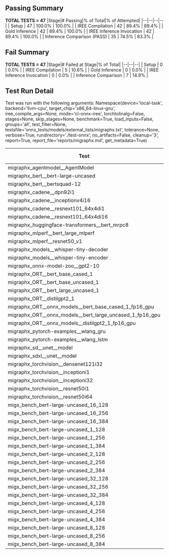 ## Passing Summary

**TOTAL TESTS = 47**
|Stage|# Passing|% of Total|% of Attempted|
|--|--|--|--|
| Setup | 47 | 100.0% | 100.0% |
| IREE Compilation | 42 | 89.4% | 89.4% |
| Gold Inference | 42 | 89.4% | 100.0% |
| IREE Inference Invocation | 42 | 89.4% | 100.0% |
| Inference Comparison (PASS) | 35 | 74.5% | 83.3% |
## Fail Summary

**TOTAL TESTS = 47**
|Stage|# Failed at Stage|% of Total|
|--|--|--|
| Setup | 0 | 0.0% |
| IREE Compilation | 5 | 10.6% |
| Gold Inference | 0 | 0.0% |
| IREE Inference Invocation | 0 | 0.0% |
| Inference Comparison | 7 | 14.9% |
## Test Run Detail
Test was run with the following arguments:
Namespace(device='local-task', backend='llvm-cpu', target_chip='x86_64-linux-gnu', iree_compile_args=None, mode='cl-onnx-iree', torchtolinalg=False, stages=None, skip_stages=None, benchmark=True, load_inputs=False, groups='all', test_filter=None, testsfile='onnx_tests/models/external_lists/migraphx.txt', tolerance=None, verbose=True, rundirectory='./test-onnx', no_artifacts=False, cleanup='3', report=True, report_file='reports/migraphx.md', get_metadata=True)

| Test | Exit Status | Mean Benchmark Time (ms) | Notes |
|--|--|--|--|
| migraphx_agentmodel__AgentModel | compilation | None | |
| migraphx_bert__bert-large-uncased | PASS | 369.57709677517414 | |
| migraphx_bert__bertsquad-12 | compilation | None | |
| migraphx_cadene__dpn92i1 | PASS | 166.89550131559372 | |
| migraphx_cadene__inceptionv4i16 | PASS | 5335.865108917157 | |
| migraphx_cadene__resnext101_64x4di1 | PASS | 844.6229460338751 | |
| migraphx_cadene__resnext101_64x4di16 | PASS | 5087.685202558835 | |
| migraphx_huggingface-transformers__bert_mrpc8 | PASS | 388.5547599444787 | |
| migraphx_mlperf__bert_large_mlperf | Numerics | 417.4706656485796 | |
| migraphx_mlperf__resnet50_v1 | PASS | 96.44814793552672 | |
| migraphx_models__whisper-tiny-decoder | PASS | 31.42122596953854 | |
| migraphx_models__whisper-tiny-encoder | Numerics | 190.9702643752098 | |
| migraphx_onnx-model-zoo__gpt2-10 | compilation | None | |
| migraphx_ORT__bert_base_cased_1 | PASS | 92.93066710233688 | |
| migraphx_ORT__bert_base_uncased_1 | PASS | 85.80130533803077 | |
| migraphx_ORT__bert_large_uncased_1 | PASS | 261.36859444280464 | |
| migraphx_ORT__distilgpt2_1 | PASS | 31.778046564347502 | |
| migraphx_ORT__onnx_models__bert_base_cased_1_fp16_gpu | Numerics | 108.94724271363681 | |
| migraphx_ORT__onnx_models__bert_large_uncased_1_fp16_gpu | Numerics | 247.34415403670732 | |
| migraphx_ORT__onnx_models__distilgpt2_1_fp16_gpu | Numerics | 42.771113746696045 | |
| migraphx_pytorch-examples__wlang_gru | PASS | 83.85622915294435 | |
| migraphx_pytorch-examples__wlang_lstm | PASS | 47.780874052218024 | |
| migraphx_sd__unet__model | import_model | None | |
| migraphx_sdxl__unet__model | import_model | None | |
| migraphx_torchvision__densenet121i32 | PASS | 1626.3622889916103 | |
| migraphx_torchvision__inceptioni1 | PASS | 194.7608512515823 | |
| migraphx_torchvision__inceptioni32 | PASS | 5325.316617886225 | |
| migraphx_torchvision__resnet50i1 | PASS | 86.31699798362594 | |
| migraphx_torchvision__resnet50i64 | PASS | 6013.297675798337 | |
| migx_bench_bert-large-uncased_16_128 | PASS | 2565.729481478532 | |
| migx_bench_bert-large-uncased_16_256 | PASS | 4038.0907927950225 | |
| migx_bench_bert-large-uncased_16_384 | Numerics | 5735.802845408519 | |
| migx_bench_bert-large-uncased_1_128 | PASS | 171.92841414362192 | |
| migx_bench_bert-large-uncased_1_256 | PASS | 263.48224841058254 | |
| migx_bench_bert-large-uncased_1_384 | PASS | 393.4270689884822 | |
| migx_bench_bert-large-uncased_2_128 | PASS | 385.35437174141407 | |
| migx_bench_bert-large-uncased_2_256 | PASS | 660.8301376303036 | |
| migx_bench_bert-large-uncased_2_384 | PASS | 826.6409821808338 | |
| migx_bench_bert-large-uncased_32_128 | PASS | 5205.805372446775 | |
| migx_bench_bert-large-uncased_32_256 | PASS | 7964.152809232473 | |
| migx_bench_bert-large-uncased_32_384 | Numerics | 11402.963203688463 | |
| migx_bench_bert-large-uncased_4_128 | PASS | 700.4958366354307 | |
| migx_bench_bert-large-uncased_4_256 | PASS | 1079.9230908354123 | |
| migx_bench_bert-large-uncased_4_384 | PASS | 1588.1258870164554 | |
| migx_bench_bert-large-uncased_8_128 | PASS | 1309.5138010879357 | |
| migx_bench_bert-large-uncased_8_256 | PASS | 2038.804108897845 | |
| migx_bench_bert-large-uncased_8_384 | PASS | 2896.915582319101 | |
